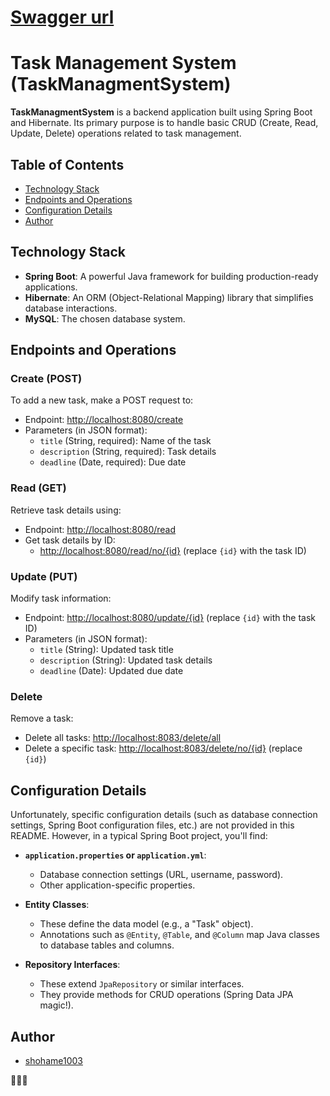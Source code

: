 # [Swagger url](http://localhost:8888/api/v1/swagger-ui/index.html) 
# Task Management System (TaskManagmentSystem)

**TaskManagmentSystem** is a backend application built using Spring Boot and Hibernate. Its primary purpose is to handle basic CRUD (Create, Read, Update, Delete) operations related to task management.

## Table of Contents

- [Technology Stack](#technology-stack)
- [Endpoints and Operations](#endpoints-and-operations)
- [Configuration Details](#configuration-details)
- [Author](#author)

## Technology Stack

- **Spring Boot**: A powerful Java framework for building production-ready applications.
- **Hibernate**: An ORM (Object-Relational Mapping) library that simplifies database interactions.
- **MySQL**: The chosen database system.

## Endpoints and Operations

### Create (POST)

To add a new task, make a POST request to:

- Endpoint: [http://localhost:8080/create](http://localhost:8080/create)
- Parameters (in JSON format):
  - `title` (String, required): Name of the task
  - `description` (String, required): Task details
  - `deadline` (Date, required): Due date

### Read (GET)

Retrieve task details using:

- Endpoint: [http://localhost:8080/read](http://localhost:8080/read)
- Get task details by ID:
  - [http://localhost:8080/read/no/{id}](http://localhost:8080/read/no/{id}) (replace `{id}` with the task ID)

### Update (PUT)

Modify task information:

- Endpoint: [http://localhost:8080/update/{id}](http://localhost:8080/update/{id}) (replace `{id}` with the task ID)
- Parameters (in JSON format):
  - `title` (String): Updated task title
  - `description` (String): Updated task details
  - `deadline` (Date): Updated due date

### Delete

Remove a task:

- Delete all tasks: [http://localhost:8083/delete/all](http://localhost:8083/delete/all)
- Delete a specific task: [http://localhost:8083/delete/no/{id}](http://localhost:8083/delete/no/{id}) (replace `{id}`)

## Configuration Details

Unfortunately, specific configuration details (such as database connection settings, Spring Boot configuration files, etc.) are not provided in this README. However, in a typical Spring Boot project, you'll find:

- **`application.properties` or `application.yml`**:
  - Database connection settings (URL, username, password).
  - Other application-specific properties.

- **Entity Classes**:
  - These define the data model (e.g., a "Task" object).
  - Annotations such as `@Entity`, `@Table`, and `@Column` map Java classes to database tables and columns.

- **Repository Interfaces**:
  - These extend `JpaRepository` or similar interfaces.
  - They provide methods for CRUD operations (Spring Data JPA magic!).

## Author

- [shohame1003](https://github.com/shohame1003)

🚀👨‍💻
